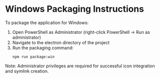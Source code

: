 # Windows Packaging Instructions

To package the application for Windows:

1. Open PowerShell as Administrator (right-click PowerShell → Run as administrator)
2. Navigate to the electron directory of the project
3. Run the packaging command:
   ```
   npm run package:win
   ```

Note: Administrator privileges are required for successful icon integration and symlink creation.